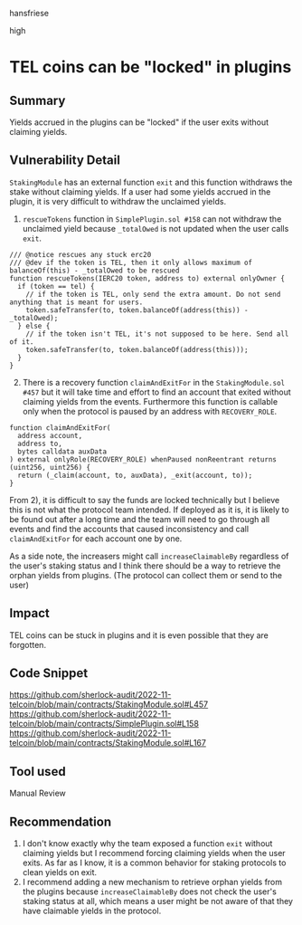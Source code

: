hansfriese

high

# TEL coins can be "locked" in plugins

## Summary

Yields accrued in the plugins can be "locked" if the user exits without claiming yields.

## Vulnerability Detail

`StakingModule` has an external function `exit` and this function withdraws the stake without claiming yields.
If a user had some yields accrued in the plugin, it is very difficult to withdraw the unclaimed yields.

1. `rescueTokens` function in `SimplePlugin.sol #158` can not withdraw the unclaimed yield because `_totalOwed` is not updated when the user calls `exit`.

```solidity
/// @notice rescues any stuck erc20
/// @dev if the token is TEL, then it only allows maximum of balanceOf(this) - _totalOwed to be rescued
function rescueTokens(IERC20 token, address to) external onlyOwner {
  if (token == tel) {
    // if the token is TEL, only send the extra amount. Do not send anything that is meant for users.
    token.safeTransfer(to, token.balanceOf(address(this)) - _totalOwed);
  } else {
    // if the token isn't TEL, it's not supposed to be here. Send all of it.
    token.safeTransfer(to, token.balanceOf(address(this)));
  }
}

```

2. There is a recovery function `claimAndExitFor` in the `StakingModule.sol #457` but it will take time and effort to find an account that exited without claiming yields from the events. Furthermore this function is callable only when the protocol is paused by an address with `RECOVERY_ROLE`.

```solidity
function claimAndExitFor(
  address account,
  address to,
  bytes calldata auxData
) external onlyRole(RECOVERY_ROLE) whenPaused nonReentrant returns (uint256, uint256) {
  return (_claim(account, to, auxData), _exit(account, to));
}

```

From 2), it is difficult to say the funds are locked technically but I believe this is not what the protocol team intended. If deployed as it is, it is likely to be found out after a long time and the team will need to go through all events and find the accounts that caused inconsistency and call `claimAndExitFor` for each account one by one.

As a side note, the increasers might call `increaseClaimableBy` regardless of the user's staking status and I think there should be a way to retrieve the orphan yields from plugins. (The protocol can collect them or send to the user)

## Impact

TEL coins can be stuck in plugins and it is even possible that they are forgotten.

## Code Snippet

https://github.com/sherlock-audit/2022-11-telcoin/blob/main/contracts/StakingModule.sol#L457
https://github.com/sherlock-audit/2022-11-telcoin/blob/main/contracts/SimplePlugin.sol#L158
https://github.com/sherlock-audit/2022-11-telcoin/blob/main/contracts/StakingModule.sol#L167

## Tool used

Manual Review

## Recommendation

1. I don't know exactly why the team exposed a function `exit` without claiming yields but I recommend forcing claiming yields when the user exits. As far as I know, it is a common behavior for staking protocols to clean yields on exit.
2. I recommend adding a new mechanism to retrieve orphan yields from the plugins because `increaseClaimableBy` does not check the user's staking status at all, which means a user might be not aware of that they have claimable yields in the protocol.